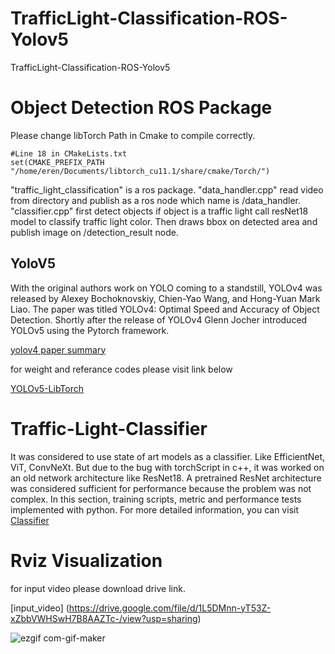 # TrafficLight-Classification-ROS-Yolov5
TrafficLight-Classification-ROS-Yolov5

# Object Detection ROS Package

Please change libTorch Path in Cmake to compile correctly.

    #Line 18 in CMakeLists.txt
    set(CMAKE_PREFIX_PATH "/home/eren/Documents/libtorch_cu11.1/share/cmake/Torch/")

"traffic_light_classification" is a ros package. "data_handler.cpp" read video from directory and publish as a ros node which name is /data_handler. "classifier.cpp" first detect objects if object is a traffic light call resNet18 model to classify traffic light color. Then draws bbox on detected area and publish image on /detection_result node.

## YoloV5  
With the original authors work on YOLO coming to a standstill, YOLOv4 was released by Alexey Bochoknovskiy, Chien-Yao Wang, and Hong-Yuan Mark Liao. The paper was titled YOLOv4: Optimal Speed and Accuracy of Object Detection. Shortly after the release of YOLOv4 Glenn Jocher introduced YOLOv5 using the Pytorch framework.

[yolov4 paper summary](https://towardsdatascience.com/yolo-v4-optimal-speed-accuracy-for-object-detection-79896ed47b50)

for weight and referance codes please visit link below

[YOLOv5-LibTorch](https://github.com/Nebula4869/YOLOv5-LibTorch.git)


# Traffic-Light-Classifier

It was considered to use state of art models as a classifier. Like EfficientNet, ViT, ConvNeXt. But due to the bug with torchScript in c++, it was worked on an old network architecture like ResNet18. A pretrained ResNet architecture was considered sufficient for performance because the problem was not complex. In this section, training scripts, metric and performance tests implemented with python. For more detailed information, you can visit [Classifier](train_module/ReadMe.md)


# Rviz Visualization
for input video please download drive link.

[input_video] (https://drive.google.com/file/d/1L5DMnn-yT53Z-xZbbVWHSwH7B8AAZTc-/view?usp=sharing)

![ezgif com-gif-maker](https://user-images.githubusercontent.com/37477289/162274767-fbe384fe-4202-4fd9-9c7d-e63c1196c528.gif)
